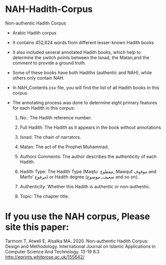 # NAH-Hadith-Corpus
Non-authentic Hadith Corpus

* Arabic Hadith corpus

* It contains 452,624 words from different lesser-known Hadith books

* It also included several annotated Hadith books, which help to determine the switch points between the Isnad, the Matan,and the comment to provide a ground truth.

* Some of these books have both Hadiths (authentic and NAH), while others only contain NAH.

* In NAH_Contents.csv file, you will find the list of all Hadith books in this corpus.

* The annotating process was done to determine eight primary features for each Hadith in this corpus:
    1. No.: The Hadith reference number.
    
    3. Full Hadith: The Hadith as it appears in the book without annotations
    
    4. Isnad: The chain of narrators.

    4. Matan: The act of the Prophet Muhammad.

    5. Authors Comments: The author describes the authenticity of each Hadith.

    6. Hadith Type: The Hadith Type (Maqtu` مقطوع, Mawquf موقوف and Marfoʻ مرفوع) or Hadith degree (ضعيف, موضوع and so on). 

    7. Authenticity: Whether this Hadith is authentic or non-authentic.

    8. Topic: The chapter title.




# If you use the NAH corpus, Please site this paper:
Tarmom T, Atwell E, Alsalka MA. 2020. Non-authentic Hadith Corpus: Design and Methodology. International Journal on Islamic Applications in Computer Science And Technology. 13-19 8.3
http://eprints.whiterose.ac.uk/155642/
